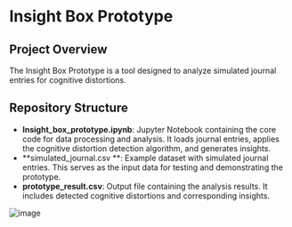 # Insight Box Prototype

## Project Overview
The Insight Box Prototype is a tool designed to analyze simulated journal entries for cognitive distortions. 

## Repository Structure

- **Insight_box_prototype.ipynb**: Jupyter Notebook containing the core code for data processing and analysis. It loads journal entries, applies the cognitive distortion detection algorithm, and generates insights.
- **simulated_journal.csv **: Example dataset with simulated journal entries. This serves as the input data for testing and demonstrating the prototype.
- **prototype_result.csv**: Output file containing the analysis results. It includes detected cognitive distortions and corresponding insights.

![image](https://github.com/user-attachments/assets/7b3ae7b8-762e-48fd-803f-74c7c0d4f90e)
